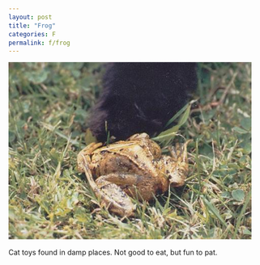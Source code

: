 ```yaml
---
layout: post
title: "Frog"
categories: F
permalink: f/frog
---
```


<img src="/images/f/frog.jpg">

Cat toys found in damp places. Not good to eat, but fun to pat.